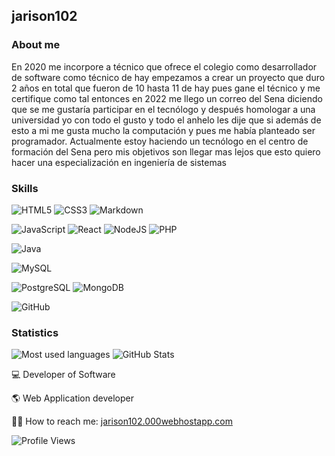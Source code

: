 
## jarison102

### About me
En 2020 me incorpore a técnico que ofrece el colegio como desarrollador de software como técnico de hay empezamos a crear un proyecto que duro 2 años en total que fueron de 10 hasta 11 de hay pues gane el técnico y me certifique como tal entonces en 2022 me llego un correo del Sena diciendo que se me gustaría participar en el tecnólogo y después homologar a una universidad yo con todo el gusto y todo el anhelo les dije que si además de esto a mi me gusta mucho la computación y pues me había planteado ser programador. Actualmente estoy haciendo un tecnólogo en el centro de formación del Sena pero mis objetivos son llegar mas lejos que esto quiero hacer una especialización en ingeniería de sistemas
### Skills

![HTML5](https://img.shields.io/badge/HTML-%23DE4B25.svg?style=flat&logo=html5&logoColor=white)
![CSS3](https://img.shields.io/badge/CSS-%230174B8.svg?style=flat&logo=css3&logoColor=white)
![Markdown](https://img.shields.io/badge/Markdown-000000?style=flat&logo=markdown&logoColor=white)



![JavaScript](https://img.shields.io/badge/JavaScript-%23323330.svg?style=flat&logo=javascript&logoColor=%23F7DF1E)
![React](https://img.shields.io/badge/React-20232A?style=flat&logo=react&logoColor=61DAFB)
![NodeJS](https://img.shields.io/badge/Node.js-43853D?style=flat&logo=node.js&logoColor=white)
![PHP](https://img.shields.io/badge/PHP-777BB4?style=flat&logo=php&logoColor=white)

![Java](https://img.shields.io/badge/Java-ED8B00?style=flat&logo=java&logoColor=white)

![MySQL](https://img.shields.io/badge/MySQL-006C91?style=flat&logo=mysql&logoColor=white)

![PostgreSQL](https://img.shields.io/badge/PostgreSQL-316192?style=flat&logo=postgresql&logoColor=white)
![MongoDB](	https://img.shields.io/badge/MongoDB-4EA94B?style=flat&logo=mongodb&logoColor=white)

![GitHub](https://img.shields.io/badge/-GitHub-%23000?logo=github&logoColor=white&style=flat)
<!-- (https://img.shields.io/badge/-GitHub-%23000?logo=github&logoColor=white&style=flat-square)-->




### Statistics

<div align="">
<img src="https://github-readme-stats.vercel.app/api/top-langs/?username=JhonCamargo07&layout=compact&theme=chartreuse-dark&hide_border=true&langs_count=10" width="" alt="Most used languages">
<img src="https://github-readme-streak-stats.herokuapp.com/?user=jhoncamargo07&theme=chartreuse-dark&background=000000&hide_border=true" width="" alt="GitHub Stats">



:computer: Developer of Software  

:earth_americas: Web Application developer

👨‍💻 How to reach me: <a href="https://proyectoejs.herokuapp.com/" target="_blank">jarison102.000webhostapp.com</a>  

![Profile Views](https://komarev.com/ghpvc/?username=jarison102&label=PROFILE+VIEWS)
